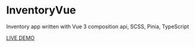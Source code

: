 # InventoryVue
Inventory app written with Vue 3 composition api, SCSS, Pinia, TypeScript

[LIVE DEMO](https://shaldons.github.io/InventoryVue/)
